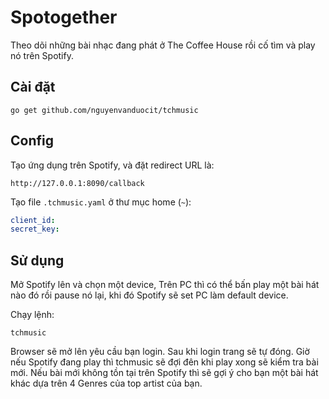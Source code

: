 # Spotogether

Theo dõi những bài nhạc đang phát ở The Coffee House rồi cố tìm và play nó trên Spotify.

## Cài đặt

```
go get github.com/nguyenvanduocit/tchmusic
```
## Config

Tạo ứng dụng trên Spotify, và đặt redirect URL là:

```
http://127.0.0.1:8090/callback
```

Tạo file `.tchmusic.yaml` ở thư mục home (`~`):

```yaml
client_id:
secret_key:
```

## Sử dụng

Mở Spotify lên và chọn một device, Trên PC thì có thể bấn play một bài hát nào đó rồi pause nó lại, khi đó Spotify sẽ set PC làm default device.

Chạy lệnh:

```
tchmusic
```

Browser sẽ mở lên yêu cầu bạn login. Sau khi login trang sẽ tự đóng. Giờ nếu Spotify đang play thì tchmusic sẽ đợi đên khi play xong sẽ kiểm tra bài mới. Nếu bài mới không tồn tại trên Spotify thì sẽ gợi ý cho bạn một bài hát khác dựa trên 4 Genres của top artist của bạn.
